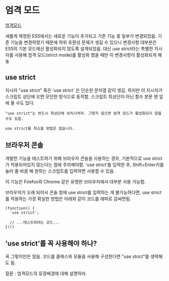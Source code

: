 
# 엄격 모드

[엄격모드](https://ko.javascript.info/strict-mode)

새롭게 제정된 ES5에서는 새로운 기능이 추가되고 기존 기능 중 일부가 변경되었음.
기존 기능을 변경하였기 때문에 하위 호환성 문제가 생길 수 있으니
변경사항 대부분은 ES5의 기본 모드에선 활성화되지 않도록 설계되었음.
대신 use strict라는 특별한 지시자를 사용해 엄격 모드(strict mode)를 활성화 했을 때만 이 변경사항이 활성화되게 해놓

## use strict

지시자 "use strict" 혹은 'use strict' 은 단순한 문자열 같이 생김.
하지만 이 지시자가 스크립트 상단에 오면 모던한  방식으로 동작함.
스크립트 최상단이 아닌 함수 본문 맨 앞에 올 수도 있다.


```
"use strict"는 반드시 최상단에 위치시켜라. 그렇지 않으면 엄격 모드가 활성화되지 않을 수도 있음.
```

```
use strict를 취소할 방법은 없습니다.
```

## 브라우저 콘솔

개발한 기능을 테스트하기 위해 브라우저 콘솔을 사용하는 경우, 기본적으로 use strict가 적용되어있지 않는다는 점에 주의해야함.
'use strict’를 입력한 후, Shift+Enter키를 눌러 줄 바꿈 해 원하는 스크립트를 입력하면 사용할 수 있음.

이 기능은 Firefox와 Chrome 같은 유명한 브라우저에서 대부분 사용 가능함.

브라우저가 오래 되어서 콘솔 창에 use strict를 입력하는 게 불가능하다면, use strict를 적용하는 가장 확실한 방법은 아래와 같이 코드를 래퍼로 감싸면됨.

```
(function() {
  'use strict';

  // ...테스트하려는 코드...
})()
```

## 'use strict’를 꼭 사용해야 하나?


꼭 그렇지만은 않음. 코드를 클래스와 모듈을 사용해 구성한다면 "use strict"를 생략해도 됨.



질문 : 엄격모드의 등장배경에 대해 설명하라.
